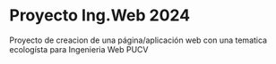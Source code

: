 # Proyecto Ing.Web 2024
 Proyecto de creacion de una página/aplicación web con una tematica ecologísta para Ingenieria Web PUCV
